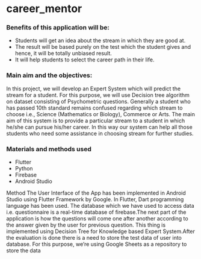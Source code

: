 # career_mentor
### Benefits of this application will be: <br>
  * Students will get an idea about the stream in which they are good at.<br>
  * The result will be based purely on the test which the student gives and hence, it will be totally unbiased result.<br>
  * It will help students to select the career path in their life.<br>
### Main aim and the objectives:<br>
<p>
  In this project, we will develop an Expert System which will predict the stream for a student. For this purpose, we will use Decision tree algorithm on dataset consisting of Psychometric questions. Generally a student who has passed 10th standard remains confused regarding which stream to choose i.e., Science (Mathematics or Biology), Commerce or Arts. The main aim of this system is to provide a particular stream to a student in which he/she can pursue his/her career. In this way our system can help all those students who need some assistance in choosing stream for further studies.
</p>

### Materials and methods used 
* Flutter 
* Python 
* Firebase 
* Android Studio 

<p>
  Method The User Interface of the App has been implemented in Android Studio using Flutter Framework by Google. In Flutter, Dart programming language has been used.
The database which we have used to access data i.e. questionnaire is a real-time database of firebase.The next part of the application is how the questions will come one after another according to the answer given by the user for previous question. This thing is implemented using Decision Tree for Knowledge based Expert System.After the evaluation is done there is a need to store the test data of user into database. For this purpose, we’re using Google Sheets as a repository to store the data
  </p>
